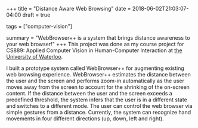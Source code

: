 +++
title = "Distance Aware Web Browsing"
date = 2018-06-02T21:03:07-04:00
draft = true

tags = ["computer-vision"]

summary = "WebBrowser++ is a system that brings distance awareness to your web browser!"
+++
This project was done as my course project for CS889: Applied Computer Vision in Human-Computer Interaction at [the University of Waterloo](https://uwaterloo.ca/). 

I built a prototype system called WebBrowser++ for augmenting existing web browsing experience. WebBrowser++ estimates the distance between the user and the screen and performs zoom-in automatically as the user moves away from the screen to account for the shrinking of the on-screen content. If the distance between the user and the screen exceeds a predefined threshold, the system infers that the user is in a different state and switches to a different mode. The user can control the web browser via simple gestures from a distance. Currently, the system can recognize hand movements in four different directions (up, down, left and right).
